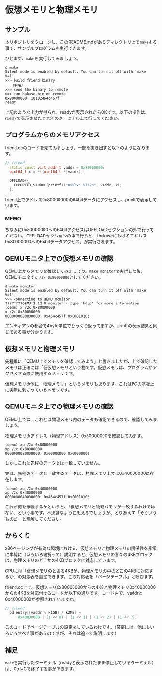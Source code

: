 
# 仮想メモリと物理メモリ

## サンプル
本リポジトリをクローンし、このREADME.mdがあるディレクトリ上で`make`する事で、サンプルプログラムを実行できます。

ひとまず、`make`を実行してみましょう。

```
$ make
Silent mode is enabled by default. You can turn it off with 'make V=1'.
>>> build friend binary
　　（中略）
>>> send the binary to remote
>>> run hakase.bin on remote
0x80000000: 10102464c457f
ready
```

上記のような出力が得られ、readyが表示されたらOKです。以下の操作は、readyを表示させたまま別のターミナル上で行ってください。

## プログラムからのメモリアクセス
friend.ccのコードを見てみましょう。一部を抜き出すと以下のようになります。

```cc
// friend
  static const virt_addr_t vaddr = 0x80000000;
  uint64_t x = *((uint64_t *)vaddr);

  OFFLOAD({
    EXPORTED_SYMBOL(printf)("0x%lx: %lx\n", vaddr, x);
  });
```

friend上でアドレス0x80000000の64bitデータにアクセスし、printfで表示しています。

### MEMO

ちなみに0x80000000への64bitアクセスはOFFLOADセクションの外で行ってください。OFFLOADセクションの中で行うと、「hakaseにおけるアドレス0x80000000への64bitデータアクセス」が実行されます。

## QEMUモニタ上での仮想メモリの確認

QEMU上からメモリを確認してみましょう。`make monitor`を実行した後、QEMUモニタで`x /2x 0x80000000`としてください。

```
$ make monitor
Silent mode is enabled by default. You can turn it off with 'make V=1'.
>>> connecting to QEMU monitor
????????QEMU 2.12.0 monitor - type 'help' for more information
(qemu) x /2x 0x80000000
x /2x 0x80000000
0000000080000000: 0x464c457f 0x00010102
```

エンディアンの都合で4byte単位でひっくり返ってますが、printfの表示結果と同じである事が分かります。

## 仮想メモリと物理メモリ
先程単に「QEMU上でメモリを確認してみよう」と書きましたが、上で確認したメモリは正確には「仮仮想メモリという物です。仮想メモリは、プログラムがアクセスする際に使用するメモリです。

仮想メモリの他に「物理メモリ」というメモリもあります。これはPCの基板上に実際に刺さっているメモリです。

## QEMUモニタ上での物理メモリの確認
QEMU上では、これとは物理メモリ内のデータも確認できるので、確認してみましょう。


物理メモリのアドレス（物理アドレス）0x80000000を確認してみます。

```
(qemu) xp /2x 0x80000000
xp /2x 0x80000000
0000000080000000: 0x00000000 0x00000000
```

しかしこれは先程のデータとは一致していません。

実は、先程のデータと一致するデータは、物理メモリ上では0x40000000に存在します。

```
(qemu) xp /2x 0x40000000
xp /2x 0x40000000
0000000040000000: 0x464c457f 0x00010102
```

これが何を示唆するかというと、「仮想メモリと物理メモリが一致するわけではない」という事です。不思議なように思えるでしょうが、とりあえず「そういうものだ」と理解してください。

## からくり

x86ページングが有効な環境における、仮想メモリと物理メモリの関係性を非常に単純に（いろいろ端折って）説明すると、仮想メモリの各々の4KBブロックは、物理メモリのどこかの4KBブロックに対応しています。

CPUには「仮想メモリのとある4KBが、物理メモリの中のどこの4KBに対応するか」の対応表を設定できます。この対応表を「ページテーブル」と呼びます。

friend.cc上で、仮想メモリ0x80000000からの4KBと物理メモリ0x40000000からの4KBを対応付けるコードが以下の通りです。コード内で、vaddrと0x40000000が参照されていますね。

```cc
// friend
  pd.entry[(vaddr % k1GB) / k2MB] =
      0x40000000 | (1 << 0) | (1 << 1) | (1 << 2) | (1 << 7);
```

このコードでページテーブルの設定をしているわけです。（厳密には、他にもいろいろすべき事があるのですが、それは追って説明します）


## 補足
`make`を実行したターミナル（readyと表示されたまま停止しているターミナル）は、Ctrl+Cで終了する事ができます。